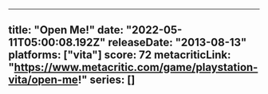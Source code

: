 
---
title: "Open Me!"
date: "2022-05-11T05:00:08.192Z"
releaseDate: "2013-08-13"
platforms: ["vita"]
score: 72
metacriticLink: "https://www.metacritic.com/game/playstation-vita/open-me!"
series: []
---
